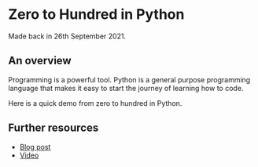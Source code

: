 # Zero to Hundred in Python

Made back in 26th September 2021.

## An overview

Programming is a powerful tool. Python is a general purpose programming language that makes it easy to start the journey of learning how to code.

Here is a quick demo from zero to hundred in Python.

## Further resources

- [Blog post](https://shivan.xyz/posts/programming/zero-to-hundred-in-python/)
- [Video](https://youtu.be/txAbHRz4orA)
